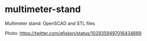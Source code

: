 # multimeter-stand

Multimeter stand: OpenSCAD and STL files

Photo: https://twitter.com/afiskon/status/1029359497016434689
